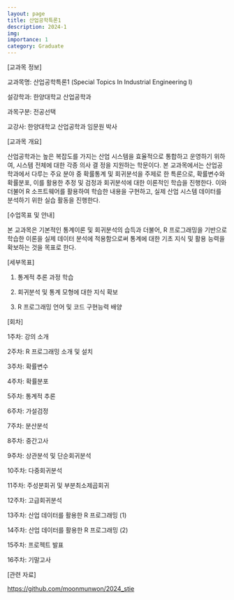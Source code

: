 ```yaml
---
layout: page
title: 산업공학특론1
description: 2024-1
img: 
importance: 1
category: Graduate
---
```


[교과목 정보]
 
교과목명: 산업공학특론1 (Special Topics In Industrial Engineering I)

설강학과: 한양대학교 산업공학과

과목구분: 전공선택

교강사: 한양대학교 산업공학과 임문원 박사



[교과목 개요]

산업공학과는 높은 복잡도를 가지는 산업 시스템을 효율적으로 통합하고 운영하기 위하여, 시스템 전체에 대한 각종 의사 결 정을 지원하는 학문이다. 
본 교과목에서는 산업공학과에서 다루는 주요 분야 중 확률통계 및 회귀분석을 주제로 한 특론으로, 확률변수와 확률분포, 이를 활용한 추정 및 검정과 회귀분석에 대한 이론적인 학습을 진행한다. 
이와 더불어 R 소프트웨어를 활용하여 학습한 내용을 구현하고, 실제 산업 시스템 데이터를 분석하기 위한 실습 활동을 진행한다.



[수업목표 및 안내]

본 교과목은 기본적인 통계이론 및 회귀분석의 습득과 더불어, R 프로그래밍을 기반으로 학습한 이론을 실제 데이터 분석에 적용함으로써 통계에 대한 기초 지식 및 활용 능력을 확보하는 것을 목표로 한다.



[세부목표]
1. 통계적 추론 과정 학습

2. 회귀분석 및 통계 모형에 대한 지식 확보

3. R 프로그래밍 언어 및 코드 구현능력 배양



[회차]

1주차: 강의 소개

2주차: R 프로그래밍 소개 및 설치

3주차: 확률변수

4주차: 확률분포

5주차: 통계적 추론

6주차: 가설검정

7주차: 분산분석

8주차: 중간고사

9주차: 상관분석 및 단순회귀분석

10주차: 다중회귀분석

11주차: 주성분회귀 및 부분최소제곱회귀

12주차: 고급회귀분석

13주차: 산업 데이터를 활용한 R 프로그래밍 (1)

14주차: 산업 데이터를 활용한 R 프로그래밍 (2)

15주차: 프로젝트 발표

16주차: 기말고사



[관련 자료]

https://github.com/moonmunwon/2024_stie

